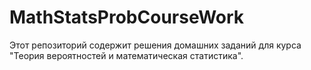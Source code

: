 # MathStatsProbCourseWork
Этот репозиторий содержит решения домашних заданий для курса "Теория вероятностей и математическая статистика".
